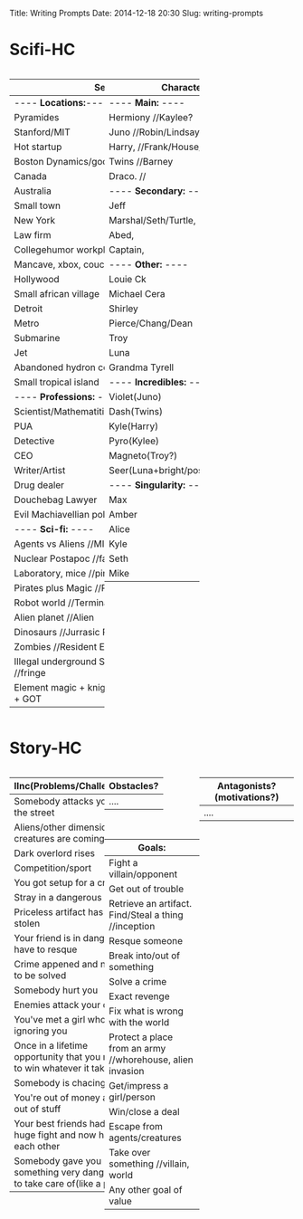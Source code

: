 Title: Writing Prompts
Date: 2014-12-18 20:30
Slug: writing-prompts

# Scifi-HC

| Settings                                           |
|----------------------------------------------------|
| ---- **Locations:**----                            |
| Pyramides                                          |
| Stanford/MIT                                       |
| Hot startup                                        |
| Boston Dynamics/google R&D                         |
| Canada                                             |
| Australia                                          |
| Small town                                         |
| New York                                           |
| Law firm                                           |
| Collegehumor workplace                             |
| Mancave, xbox, couch                               |
| Hollywood                                          |
| Small african village                              |
| Detroit                                            |
| Metro                                              |
| Submarine                                          |
| Jet                                                |
| Abandoned hydron collider or such                  |
| Small tropical island                              |
| ---- **Professions:** ----                         |
| Scientist/Mathematitian/Engineer/Programmre        |
| PUA                                                |
| Detective                                          |
| CEO                                                |
| Writer/Artist                                      |
| Drug dealer                                        |
| Douchebag Lawyer                                   |
| Evil Machiavellian polititian(in any field)        |
| ---- **Sci-fi:** ----                              |
| Agents vs Aliens //MIB                             |
| Nuclear Postapoc //fallout                         |
| Laboratory, mice //pinky and brain/ratotuille      |
| Pirates plus Magic //Pirates of the Carribean      |
| Robot world //Terminator/WALL-E                    |
| Alien planet //Alien                               |
| Dinosaurs //Jurrasic Parck, land before time       |
| Zombies //Resident Evil/Walking Dead               |
| Illegal underground Science research lab. //fringe |
| Element magic + knights/fantasy //Airbender + GOT  |



| Characters                          |
|-------------------------------------|
| ---- **Main:** ----                 |
| Hermiony //Kaylee?                  |
| Juno     //Robin/Lindsay,           |
| Harry,   //Frank/House/WW/etc       |
| Twins    //Barney                   |
| Draco.   //                         |
| ---- **Secondary:** ----            |
| Jeff                                |
| Marshal/Seth/Turtle,                |
| Abed,                               |
| Captain,                            |
| ---- **Other:** ----                |
| Louie Ck                            |
| Michael Cera                        |
| Shirley                             |
| Pierce/Chang/Dean                   |
| Troy                                |
| Luna                                |
| Grandma Tyrell                      |
| ---- **Incredibles:** ----          |
| Violet(Juno)                        |
| Dash(Twins)                         |
| Kyle(Harry)                         |
| Pyro(Kylee)                         |
| Magneto(Troy?)                      |
| Seer(Luna+bright/positive/cheerful) |
| ---- **Singularity:** ----          |
| Max                                 |
| Amber                               |
| Alice                               |
| Kyle                                |
| Seth                                |
| Mike                                |

<div style="clear:both;"></div>

# Story-HC

| IInc(Problems/Challenges)                                              |
|------------------------------------------------------------------------|
| Somebody attacks you on the street                                     |
| Aliens/other dimension creatures are coming                            |
| Dark overlord rises                                                    |
| Competition/sport                                                      |
| You got setup for a crime                                              |
| Stray in a dangerous place                                             |
| Priceless artifact has been stolen                                     |
| Your friend is in danger, have to resque                               |
| Crime appened and needs to be solved                                   |
| Somebody hurt you                                                      |
| Enemies attack your castle                                             |
| You've met a girl who is ignoring you                                  |
| Once in a lifetime opportunity that you need to win whatever it takes  |
| Somebody is chacing you                                                |
| You're out of money and out of stuff                                   |
| Your best friends had a huge fight and now hate each other             |
| Somebody gave you something very dangerous to take care of(like a pet) |

| Obstacles? |
|------------|
| ....       |

| Antagonists?(motivations?) |
|----------------------------|
| ....                       |

| Goals:                                                    |
|-----------------------------------------------------------|
| Fight a villain/opponent                                  |
| Get out of trouble                                        |
| Retrieve an artifact. Find/Steal a thing //inception      |
| Resque someone                                            |
| Break into/out of something                               |
| Solve a crime                                             |
| Exact revenge                                             |
| Fix what is wrong with the world                          |
| Protect a place from an army //whorehouse, alien invasion |
| Get/impress a girl/person                                 |
| Win/close a deal                                          |
| Escape from agents/creatures                              |
| Take over something //villain, world                      |
| Any other goal of value                                   |


<div style="clear:both;"></div>


<style>
table {
float:left;
max-width: 33.3%;
}

#set-height {
max-height: 50px;
overflow:hidden;
}

.row {
    max-width: 80%;
}
</style>
